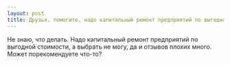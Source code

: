 ```yaml
---
layout: post 
title: Друзья, помогите, надо капитальный ремонт предприятий по выгодной стоимости 
--- 
```

Не знаю, что делать. Надо капитальный ремонт предприятий по выгодной стоимости, а выбрать не могу, да и отзывов плохих много. Может порекомендуете что-то?
